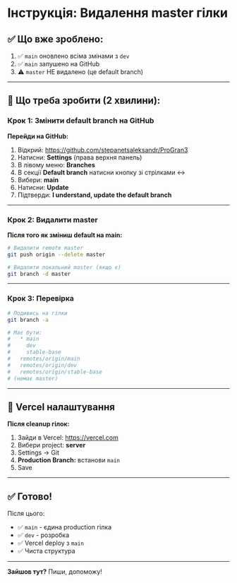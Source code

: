 # Інструкція: Видалення master гілки

## ✅ Що вже зроблено:

1. ✅ `main` оновлено всіма змінами з `dev`
2. ✅ `main` запушено на GitHub
3. ⚠️ `master` НЕ видалено (це default branch)

---

## 🎯 Що треба зробити (2 хвилини):

### Крок 1: Змінити default branch на GitHub

**Перейди на GitHub:**
1. Відкрий: https://github.com/stepanetsaleksandr/ProGran3
2. Натисни: **Settings** (права верхня панель)
3. В лівому меню: **Branches**
4. В секції **Default branch** натисни кнопку зі стрілками ↔️
5. Вибери: **main**
6. Натисни: **Update**
7. Підтверди: **I understand, update the default branch**

---

### Крок 2: Видалити master

**Після того як зміниш default на main:**

```bash
# Видалити remote master
git push origin --delete master

# Видалити локальний master (якщо є)
git branch -d master
```

---

### Крок 3: Перевірка

```bash
# Подивись на гілки
git branch -a

# Має бути:
#   * main
#     dev
#     stable-base
#   remotes/origin/main
#   remotes/origin/dev
#   remotes/origin/stable-base
# (немає master)
```

---

## 🔧 Vercel налаштування

**Після cleanup гілок:**

1. Зайди в Vercel: https://vercel.com
2. Вибери project: **server**
3. Settings → Git
4. **Production Branch:** встанови `main`
5. Save

---

## ✅ Готово!

Після цього:
- ✅ `main` - єдина production гілка
- ✅ `dev` - розробка
- ✅ Vercel deploy з `main`
- ✅ Чиста структура

---

**Зайшов тут?** Пиши, допоможу!


